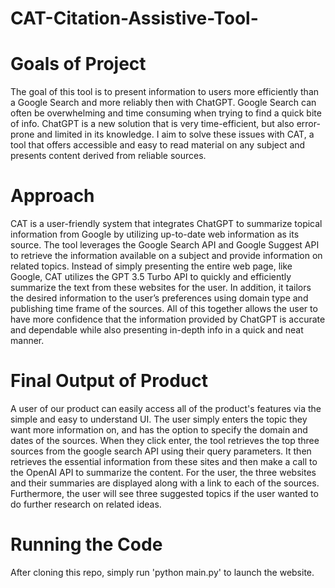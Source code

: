 # CAT-Citation-Assistive-Tool-

# Goals of Project 
The goal of this tool is to present information to users more efficiently than a Google Search and more reliably then with ChatGPT. 
Google Search can often be overwhelming and time consuming when trying to find a quick bite of info. 
ChatGPT is a new solution that is very time-efficient, but also error-prone and limited in its knowledge. 
I aim to solve these issues with CAT, a tool that offers accessible and easy to read material on any subject and presents content derived from reliable sources.

# Approach 
CAT is a user-friendly system that integrates ChatGPT to summarize topical information from Google by utilizing up-to-date web information as its source. 
The tool leverages the Google Search API and Google Suggest API to retrieve the information available on a subject and provide information on related topics. 
Instead of simply presenting the entire web page, like Google, CAT utilizes the GPT 3.5 Turbo API to quickly and efficiently summarize the text from these websites for the user.
In addition, it tailors the desired information to the user’s preferences using domain type and publishing time frame of the sources. 
All of this together allows the user to have more confidence that the information provided by ChatGPT is accurate and dependable while also presenting in-depth info in a quick and neat manner.

# Final Output of Product 
A user of our product can easily access all of the product's features via the simple and easy to understand UI. 
The user simply enters the topic they want more information on, and has the option to specify the domain and dates of the sources. 
When they click enter, the tool retrieves the top three sources from the google search API using their query parameters.
It then retrieves the essential information from these sites and then make a call to the OpenAI API to summarize the content. 
For the user, the three websites and their summaries are displayed along with a link to each of the sources.
Furthermore, the user will see three suggested topics if the user wanted to do further research on related ideas. 

# Running the Code 
After cloning this repo, simply run 'python main.py' to launch the website.
